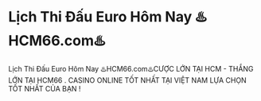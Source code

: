 # Lịch Thi Đấu Euro Hôm Nay ♨️HCM66.com♨️

Lịch Thi Đấu Euro Hôm Nay ♨️HCM66.com♨️CƯỢC LỚN TẠI HCM - THẮNG LỚN TẠI HCM66 . CASINO ONLINE TỐT NHẤT TẠI VIỆT NAM LỰA CHỌN TỐT NHẤT CỦA BẠN !